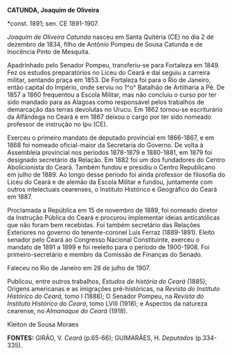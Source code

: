 **CATUNDA, Joaquim de Oliveira**

\*const. 1891; sen. CE 1891-1907.

*Joaquim de Oliveira Catunda* nasceu em Santa Quitéria (CE) no dia 2 de
dezembro de 1834, filho de Antônio Pompeu de Sousa Catunda e de
Inocência Pinto de Mesquita.

Apadrinhado pelo Senador Pompeu, transferiu-se para Fortaleza em 1849.
Fez os estudos preparatórios no Liceu do Ceará e daí seguiu a carreira
militar, sentando praça em 1853. De Fortaleza foi para o Rio de Janeiro,
então capital do Império, onde serviu no 1^o^ Batalhão de Artilharia a
Pé. De 1857 a 1860 frequentou a Escola Militar, mas não concluiu o curso
por ter sido mandado para as Alagoas como responsável pelos trabalhos de
demarcação das terras devolutas no Urucu. Em 1862 tornou-se escriturário
da Alfândega no Ceará e em 1867 deixou o cargo por ter sido nomeado
professor de instrução no Ipu (CE).

Exerceu o primeiro mandato de deputado provincial em 1866-1867, e em
1868 foi nomeado oficial-maior da Secretaria do Governo. De volta à
Assembleia provincial nos períodos 1878-1879 e 1880-1881, em 1879 foi
designado secretário da Relação. Em 1882 foi um dos fundadores do Centro
Abolicionista do Ceará. Também fundou e presidiu o Centro Republicano em
julho de 1889. Ao longo desse período foi ainda professor de filosofia
do Liceu do Ceará e de alemão da Escola Militar e fundou, juntamente com
outros intelectuais cearenses, o Instituto Histórico e Geográfico do
Ceará em 1887.

Proclamada a República em 15 de novembro de 1889, foi nomeado diretor da
Instrução Pública do Ceará e procurou implementar ideias anticatólicas
que não foram bem recebidas. Foi também secretário das Relações
Exteriores no governo do tenente-coronel Luís Ferraz (1889-1891). Eleito
senador pelo Ceará ao Congresso Nacional Constituinte, exerceu o mandato
de 1891 a 1899 e foi reeleito para o período de 1900-1908. Foi
primeiro-secretário e membro da Comissão de Finanças do Senado.

Faleceu no Rio de Janeiro em 28 de julho de 1907.

Publicou, entre outros trabalhos, *Estudos de história do Ceará* (1885);
Origens americanas e as imigrações pré-históricas, na *Revista do
Instituto Histórico do Ceará*, tomo I (1888); O Senador Pompeu, na
*Revista do Instituto Histórico do Ceará*, tomo LVIII (1918); e Aspectos
da natureza cearense, no *Almanaque do Ceará* (1918).

Kleiton de Sousa Moraes

**FONTES:** GIRÃO, V. *Ceará* (p.65-66); GUIMARÃES, H. *Deputados*
(p.334-335).
